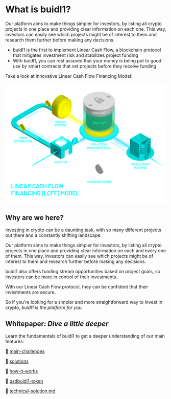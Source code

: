 # What is buidl1?

Our platform aims to make things simpler for investors, by listing all crypto projects in one place and providing clear information on each one. This way, investors can easily see which projects might be of interest to them and research them further before making any decisions.

* buidl1 is the first to implement Linear Cash Flow, a blockchain protocol that mitigates investment risk and stabilizes project funding
* With buidl1, you can rest assured that your money is being put to good use by smart contracts that vet projects before they receive funding

Take a look at innovative Linear Cash Flow Financing Model:

![](<.gitbook/assets/schema matui pataisyta 3 -02-02 (1).png>)

## Why are we here?

Investing in crypto can be a daunting task, with so many different projects out there and a constantly shifting landscape.

Our platform aims to make things simpler for investors, by listing all crypto projects in one place and providing clear information on each and every one of them. This way, investors can easily see which projects might be of interest to them and research further before making any decisions.

buidl1 also offers funding stream opportunities based on project goals, so investors can be more in control of their investments.

With our Linear Cash Flow protocol, they can be confident that their investments are secure.

So if you're looking for a simpler and more straightforward way to invest in crypto, *buidl1 is the platform for you.*

## Whitepaper: *Dive a little deeper*

Learn the fundamentals of buidl1 to get a deeper understanding of our main features:

 📌 [main-challenges](whitepaper/main-challenges/)

 📌 [solutions](whitepaper/solutions/)

 📌 [how-it-works](whitepaper/how-it-works/)

 📌 [usdbuidl1-token](whitepaper/usdbuidl1-token/)

 📌 [technical-solution.md](whitepaper/technical-solution.md)
